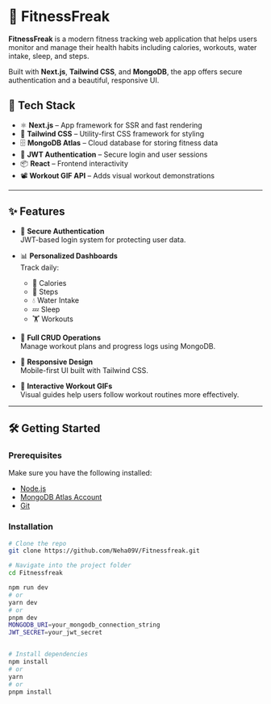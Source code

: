 # 💪 FitnessFreak

**FitnessFreak** is a modern fitness tracking web application that helps users monitor and manage their health habits including calories, workouts, water intake, sleep, and steps.

Built with **Next.js**, **Tailwind CSS**, and **MongoDB**, the app offers secure authentication and a beautiful, responsive UI.



## 🚀 Tech Stack

- ⚛️ **Next.js** – App framework for SSR and fast rendering  
- 🎨 **Tailwind CSS** – Utility-first CSS framework for styling  
- 🗄️ **MongoDB Atlas** – Cloud database for storing fitness data  
- 🔐 **JWT Authentication** – Secure login and user sessions  
- 📦 **React** – Frontend interactivity  
- 📽️ **Workout GIF API** – Adds visual workout demonstrations  

---

## ✨ Features

- 🔐 **Secure Authentication**  
  JWT-based login system for protecting user data.

- 📊 **Personalized Dashboards**  
  Track daily:
  - 🥗 Calories  
  - 🚶 Steps  
  - 💧 Water Intake  
  - 💤 Sleep  
  - 🏋️ Workouts  

- 🧾 **Full CRUD Operations**  
  Manage workout plans and progress logs using MongoDB.

- 📱 **Responsive Design**  
  Mobile-first UI built with Tailwind CSS.

- 🏃 **Interactive Workout GIFs**  
  Visual guides help users follow workout routines more effectively.

---

## 🛠️ Getting Started

### Prerequisites

Make sure you have the following installed:

- [Node.js](https://nodejs.org/)
- [MongoDB Atlas Account](https://www.mongodb.com/cloud/atlas)
- [Git](https://git-scm.com/)

### Installation

```bash
# Clone the repo
git clone https://github.com/Neha09V/Fitnessfreak.git

# Navigate into the project folder
cd Fitnessfreak

npm run dev
# or
yarn dev
# or
pnpm dev
MONGODB_URI=your_mongodb_connection_string
JWT_SECRET=your_jwt_secret


# Install dependencies
npm install
# or
yarn
# or
pnpm install
